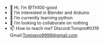 - 👋 Hi, I’m @Th100-good
- 👀 I’m interested in Blender and Arduino
- 🌱 I’m currently learning python
- 💞️ I’m looking to collaborate on nothing
- 📫 How to reach me? Discord:Tompro#0319 Gmail:Tomispro9999@gmail.com

<!---
Th100-good/Th100-good is a ✨ special ✨ repository because its `README.md` (this file) appears on your GitHub profile.
You can click the Preview link to take a look at your changes.
--->
